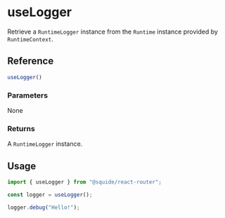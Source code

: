 # useLogger

Retrieve a `RuntimeLogger` instance from the `Runtime` instance provided by `RuntimeContext`.

## Reference

```ts
useLogger()
```

### Parameters

None

### Returns

A `RuntimeLogger` instance.

## Usage

```ts !#3
import { useLogger } from "@squide/react-router";

const logger = useLogger();

logger.debug("Hello!");
```
